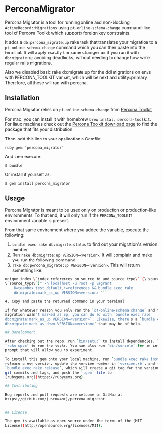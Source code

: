 # PerconaMigrator

Percona Migrator is a tool for running online and non-blocking
`ActiveRecord::Migrations` using `pt-online-schema-change` command-line tool of
[Percona
Toolkit](https://www.percona.com/doc/percona-toolkit/2.0/pt-online-schema-change.html)
which supports foreign key constraints.

It adds a `db:percona_migrate:up` rake task that translates your migration to a
`pt-online-schema-change` command which you can then paste into the terminal.
It will apply exactly the same changes as if you run it with `db:migrate:up`
avoiding deadlocks, without needing to change how write regular rails
migrations.

Also we disabled basic rake db:migrate:up for the ddl migrations on envs with
PERCONA_TOOLKIT var set, which will be next and utility::primary. Therefore,
all these will ran with percona.

## Installation

Percona Migrator relies on `pt-online-schema-change` from  [Percona
Toolkit](https://www.percona.com/doc/percona-toolkit/2.0/pt-online-schema-change.html)

For mac, you can install it with homebrew `brew install percona-toolkit`. For
linux machines check out the [Percona Toolkit download
page](https://www.percona.com/downloads/percona-toolkit/) to find the package
that fits your distribution.

Then, add this line to your application's Gemfile:

```ruby gem 'percona_migrator' ```

And then execute:

    $ bundle

Or install it yourself as:

    $ gem install percona_migrator

## Usage

Percona Migrator is meant to be used only on production or production-like
environments. To that end, it will only run if the `PERCONA_TOOLKIT`
environment variable is present.

From that same environment where you added the variable, execute the following:

1. `bundle exec rake db:migrate:status` to find out your migration's version
number
2. Run `rake db:migrate:up VERSION=<version>`. It will complain and make you
run the following command
3. `rake db:percona_migrate:up VERSION=<version>`.
This will return something like:

```bash pt-online-schema-change --execute --recursion-method=none --alter "add
unique index \`index_references_on_source_id_and_source_type\` (\`source_id\`,
\`source_type\`)" -h localhost -u root -p vagrant
    D=teambox_test_default,t=references && bundle exec rake
    db:migrate:mark_as_up VERSION=<version> ```

4. Copy and paste the returned command in your terminal

If for whatever reason you only ran the `pt-online-schema-change` and the
migration wasn't marked as up, you can do so with `bundle exec rake
db:migrate:mark_as_up VERSION=<version>`. Likewise, there's a `bundle exec rake
db:migrate:mark_as_down VERSION=<version>` that may be of help.

## Development

After checking out the repo, run `bin/setup` to install dependencies. Then, run
`rake spec` to run the tests. You can also run `bin/console` for an interactive
prompt that will allow you to experiment.

To install this gem onto your local machine, run `bundle exec rake install`. To
release a new version, update the version number in `version.rb`, and then run
`bundle exec rake release`, which will create a git tag for the version, push
git commits and tags, and push the `.gem` file to
[rubygems.org](https://rubygems.org).

## Contributing

Bug reports and pull requests are welcome on GitHub at
https://github.com/[USERNAME]/percona_migrator.


## License

The gem is available as open source under the terms of the [MIT
License](http://opensource.org/licenses/MIT).

